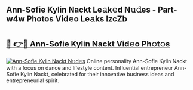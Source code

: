 ## Ann-Sofie Kylin Nackt Le𝚊k𝚎d N𝚞𝚍es - Part-w4w Photos Vid𝚎o Le𝚊ks lzcZb

# <h2><a href="http://fb0pl9c.evod.top/?m=Ann-Sofie+Kylin+Nackt">🔗 👉🔴 Ann-Sofie Kylin Nackt Vid𝚎o Ph𝚘t𝚘s</a></h2>

[![Ann-Sofie Kylin Nackt N𝚞d𝚎s](https://i.imgur.com/8V9OHl7.gif)](http://fb0pl9c.evod.top/?m=Ann-Sofie+Kylin+Nackt)
Online personality Ann-Sofie Kylin Nackt with a focus on dance and lifestyle content. Influential entrepreneur Ann-Sofie Kylin Nackt, celebrated for their innovative business ideas and entrepreneurial spirit. 
